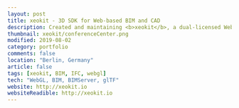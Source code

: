```yaml
---
layout: post
title: xeokit - 3D SDK for Web-based BIM and CAD
description: Created and maintaining <b>xeokit</b>, a dual-licensed WebGL-based SDK for viewing high-detail 3D BIM and CAD data in the browser.<br><br>Users include Konstrucktum, OpenProject, Blue Star Qatar, uniZite, Eyeonim and D-Studio.
thumbnail: xeokit/conferenceCenter.png
modified: 2019-08-02
category: portfolio
comments: false
location: "Berlin, Germany"
article: false
tags: [xeokit, BIM, IFC, webgl]
tech: "WebGL, BIM, BIMServer, glTF"
website: http://xeokit.io
websiteReadible: http://xeokit.io
---
```



